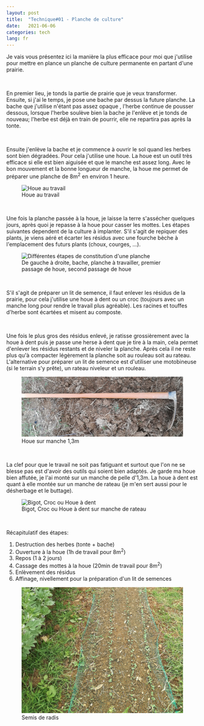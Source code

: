 ```yaml
---
layout: post
title:  "Technique#01 - Planche de culture"
date:   2021-06-06
categories: tech
lang: fr
---
```


Je vais vous présentez ici la manière la plus efficace pour moi que j'utilise pour mettre en plance un planche de culture permanente
en partant d'une prairie.

<br />

En premier lieu, je tonds la partie de prairie que je veux transformer. Ensuite, si j'ai le temps, je pose une bache
par dessus la future planche. La bache que j'utilise n'étant pas assez opaque , l'herbe continue de pousser dessous, lorsque l'herbe soulève 
bien la bache je l'enlève et je tonds de nouveau; l'herbe est déjà en train de pourrir, elle ne repartira pas après
la tonte.

<br />

Ensuite j'enlève la bache et je commence à ouvrir le sol quand les herbes sont bien dégradées. Pour cela j'utilise
une houe. La houe est un outil très efficace si elle est bien aiguisée et que le manche est assez long. Avec le
bon mouvement et la bonne longueur de manche, la houe me permet de préparer une planche de 8m<sup>2</sup> en environ 1 heure.
<figure>
    <img src="/assets/photos/houe_travail.jpg" alt="Houe au travail" />
    <figcaption>Houe au travail</figcaption>
</figure>

<br />

Une fois la planche passée à la houe, je laisse la terre s'assécher quelques jours, après quoi je repasse à la houe
pour casser les mottes. Les étapes suivantes dependent de la culture à implanter. S'il s'agit de repiquer des plants,
je viens aéré et écarter les résidus avec une fourche bèche à l'emplacement des futurs plants (choux, courges, ...).

<figure>
    <img src="/assets/photos/planche_etapes.jpg" alt="Différentes étapes de constitution d'une planche" />
    <figcaption>De gauche à droite, bache, planche à travailler, premier passage de houe, second passage de houe</figcaption>
</figure>
<br />

S'il s'agit de préparer un lit de semence, il faut enlever les résidus de la prairie, pour cela j'utilise une houe
à dent ou un croc (toujours avec un manche long pour rendre le travail plus agréable). Les racines et touffes d'herbe
sont écartées et misent au composte.

<br />

Une fois le plus gros des résidus enlevé, je ratisse grossièrement avec la houe à dent puis je passe une herse à dent
que je tire à la main, cela permet d'enlever les résidus restants et de niveler la planche. Après cela il ne reste plus
qu'à compacter légèrement la planche soit au rouleau soit au rateau. L'alternative pour préparer un lit de semence est
d'utiliser une motobineuse (si le terrain s'y prête), un rateau niveleur et un rouleau.

<figure>
    <img src="/assets/photos/houe.jpg" alt="Houe sur manche 1,3m" />
    <figcaption>Houe sur manche 1,3m</figcaption>
</figure>
<br />

La clef pour que le travail ne soit pas fatiguant et surtout que l'on ne se blesse pas est d'avoir des outils qui soient bien
adaptés. Je garde ma houe bien affutée, je l'ai monté sur un manche de pelle d'1,3m. La houe à dent est quant à elle montée
sur un manche de rateau (je m'en sert aussi pour le désherbage et le buttage).

<figure>
    <img src="/assets/photos/bigot.jpg" alt="Bigot, Croc ou Houe à dent" />
    <figcaption>Bigot, Croc ou Houe à dent sur manche de rateau</figcaption>
</figure>
<br />

Récapitulatif des étapes:
1. Destruction des herbes (tonte + bache)
2. Ouverture à la houe (1h de travail pour 8m<sup>2</sup>)
3. Repos (1 à 2 jours)
4. Cassage des mottes à la houe (20min de travail pour 8m<sup>2</sup>)
5. Enlèvement des résidus
6. Affinage, nivellement pour la préparation d'un lit de semences

<figure>
    <img src="/assets/photos/lit_semences.jpg" alt="Semis de radis" />
    <figcaption>Semis de radis</figcaption>
</figure>
<br />